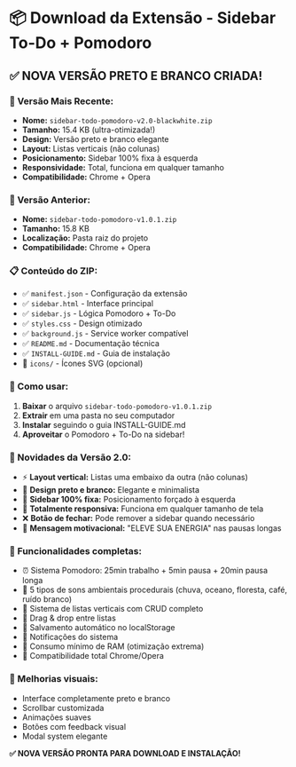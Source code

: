 # 📦 Download da Extensão - Sidebar To-Do + Pomodoro

## ✅ **NOVA VERSÃO PRETO E BRANCO CRIADA!**

### **📁 Versão Mais Recente:**
- **Nome:** `sidebar-todo-pomodoro-v2.0-blackwhite.zip`
- **Tamanho:** 15.4 KB (ultra-otimizada!)
- **Design:** Versão preto e branco elegante
- **Layout:** Listas verticais (não colunas)
- **Posicionamento:** Sidebar 100% fixa à esquerda
- **Responsividade:** Total, funciona em qualquer tamanho
- **Compatibilidade:** Chrome + Opera

### **📁 Versão Anterior:**
- **Nome:** `sidebar-todo-pomodoro-v1.0.1.zip`
- **Tamanho:** 15.8 KB
- **Localização:** Pasta raiz do projeto
- **Compatibilidade:** Chrome + Opera

### **📋 Conteúdo do ZIP:**
- ✅ `manifest.json` - Configuração da extensão
- ✅ `sidebar.html` - Interface principal
- ✅ `sidebar.js` - Lógica Pomodoro + To-Do
- ✅ `styles.css` - Design otimizado
- ✅ `background.js` - Service worker compatível
- ✅ `README.md` - Documentação técnica
- ✅ `INSTALL-GUIDE.md` - Guia de instalação
- 📁 `icons/` - Ícones SVG (opcional)

### **🚀 Como usar:**
1. **Baixar** o arquivo `sidebar-todo-pomodoro-v1.0.1.zip`
2. **Extrair** em uma pasta no seu computador
3. **Instalar** seguindo o guia INSTALL-GUIDE.md
4. **Aproveitar** o Pomodoro + To-Do na sidebar!

### **🚀 Novidades da Versão 2.0:**
- ⚡ **Layout vertical:** Listas uma embaixo da outra (não colunas)
- 🖤 **Design preto e branco:** Elegante e minimalista
- 📍 **Sidebar 100% fixa:** Posicionamento forçado à esquerda
- 📱 **Totalmente responsiva:** Funciona em qualquer tamanho de tela
- ❌ **Botão de fechar:** Pode remover a sidebar quando necessário
- 💪 **Mensagem motivacional:** "ELEVE SUA ENERGIA" nas pausas longas

### **🎯 Funcionalidades completas:**
- ⏰ Sistema Pomodoro: 25min trabalho + 5min pausa + 20min pausa longa
- 🎵 5 tipos de sons ambientais procedurais (chuva, oceano, floresta, café, ruído branco)
- 📝 Sistema de listas verticais com CRUD completo
- 🔄 Drag & drop entre listas
- 💾 Salvamento automático no localStorage
- 🔔 Notificações do sistema
- 💫 Consumo mínimo de RAM (otimização extrema)
- 🔧 Compatibilidade total Chrome/Opera

### **🎨 Melhorias visuais:**
- Interface completamente preto e branco
- Scrollbar customizada
- Animações suaves
- Botões com feedback visual
- Modal system elegante

**✅ NOVA VERSÃO PRONTA PARA DOWNLOAD E INSTALAÇÃO!**